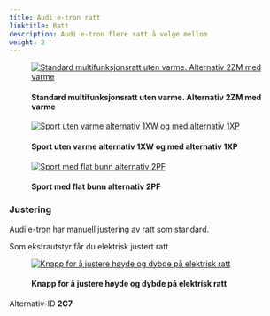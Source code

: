 ```yaml
---
title: Audi e-tron ratt
linktitle: Ratt
description: Audi e-tron flere ratt å velge mellom
weight: 2
---
```


<!-- markdownlint-disable MD033 -->

<figure>
    <a href="https://media.electrichasgoneaudi.net/multimedia/models/e-tron/interior/steeringwheels/multifunction.jpg">
        <img src="https://media.electrichasgoneaudi.net/multimedia/models/e-tron/interior/steeringwheels/multifunctions.jpg"
        class="img-fluid" alt="Standard multifunksjonsratt uten varme. Alternativ 2ZM med varme" title="Standard multifunksjonsratt uten varme. Alternativ 2ZM med varme">
    </a>
    <figcaption><h4>Standard multifunksjonsratt uten varme. Alternativ 2ZM med varme</h4></figcaption>
</figure>

<figure>
    <a href="https://media.electrichasgoneaudi.net/multimedia/models/e-tron/interior/steeringwheels/sport.jpg">
        <img src="https://media.electrichasgoneaudi.net/multimedia/models/e-tron/interior/steeringwheels/sports.jpg"
        class="img-fluid" alt="Sport uten varme alternativ 1XW og med alternativ 1XP" title="Sport uten varme alternativ 1XW og med alternativ 1XP">
    </a>
    <figcaption><h4>Sport uten varme alternativ 1XW og med alternativ 1XP</h4></figcaption>
</figure>

<figure>
    <a href="https://media.electrichasgoneaudi.net/multimedia/models/e-tron/interior/steeringwheels/sportflat.jpg">
        <img src="https://media.electrichasgoneaudi.net/multimedia/models/e-tron/interior/steeringwheels/sportflats.jpg"
        class="img-fluid" alt="Sport med flat bunn alternativ 2PF" title="Sport med flat bunn alternativ 2PF">
    </a>
    <figcaption><h4>Sport med flat bunn alternativ 2PF</h4></figcaption>
</figure>

### Justering

Audi e-tron har manuell justering av ratt som standard.

Som ekstrautstyr får du elektrisk justert ratt

<figure>
    <a href="https://media.electrichasgoneaudi.net/multimedia/models/e-tron/interior/steeringwheels/electricadjustment.jpg">
        <img src="https://media.electrichasgoneaudi.net/multimedia/models/e-tron/interior/steeringwheels/electricadjustments.jpg"
        class="img-fluid" alt="Knapp for å justere høyde og dybde på elektrisk ratt" title="Knapp for å justere høyde og dybde på elektrisk ratt">
    </a>
    <figcaption><h4>Knapp for å justere høyde og dybde på elektrisk ratt</h4></figcaption>
</figure>

Alternativ-ID **2C7**